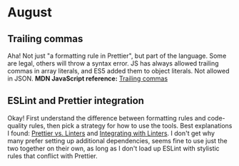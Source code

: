 # August

## Trailing commas

Aha! Not just "a formatting rule in Prettier", but part of the language. Some are legal, others will throw a syntax error. JS has always allowed trailing commas in array literals, and ES5 added them to object literals. Not allowed in JSON. **MDN JavaScript reference:** [Trailing commas](https://developer.mozilla.org/en-US/docs/Web/JavaScript/Reference/Trailing_commas)

## ESLint and Prettier integration

Okay! First understand the difference between formatting rules and code-quality rules, then pick a strategy for how to use the tools. Best explanations I found: [Prettier vs. Linters](https://prettier.io/docs/en/comparison.html) and [Integrating with Linters](https://prettier.io/docs/en/integrating-with-linters.html). I don't get why many prefer setting up additional dependencies, seems fine to use just the two together on their own, as long as I don't load up ESLint with stylistic rules that conflict with Prettier.
